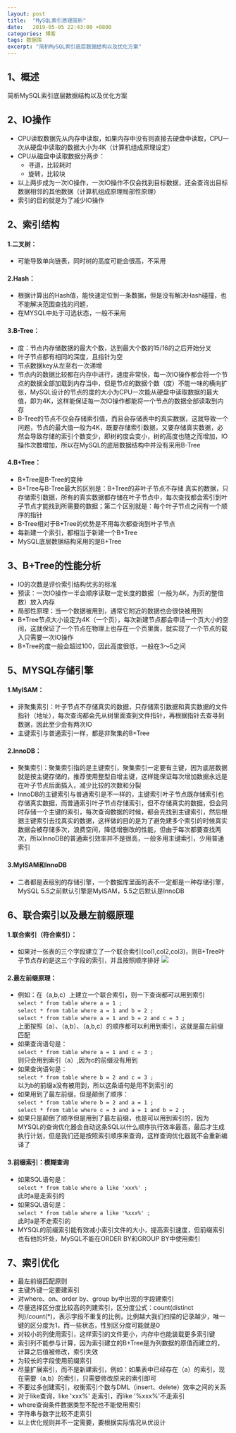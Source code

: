 ```yaml
---
layout: post
title:  "MySQL索引原理简析"
date:   2019-05-05 22:43:00 +0800
categories: 博客
tags: 数据库
excerpt: "简析MySQL索引底层数据结构以及优化方案"
---
```



## 1、概述  
简析MySQL索引底层数据结构以及优化方案

## 2、IO操作  
+ CPU读取数据先从内存中读取，如果内存中没有则直接去硬盘中读取，CPU一次从硬盘中读取的数据大小为4K（计算机组成原理设定）
+ CPU从磁盘中读取数据分两步：
   + 寻道，比较耗时
   + 旋转，比较块
+ 以上两步成为一次IO操作，一次IO操作不仅会找到目标数据，还会查询出目标数据相邻的其他数据（计算机组成原理局部性原理）
+ 索引的目的就是为了减少IO操作

## 2、索引结构

#### 1.二叉树：  
   + 可能导致单向链表，同时树的高度可能会很高，不采用

#### 2.Hash：  
   + 根据计算出的Hash值，能快速定位到一条数据，但是没有解决Hash碰撞，也不能解决范围查找的问题，
   + 在MYSQL中处于可选状态，一般不采用

#### 3.B-Tree：  
   + 度：节点内存储数据的最大个数，达到最大个数的15/16的之后开始分叉
   + 叶子节点都有相同的深度，且指针为空
   + 节点数据key从左至右一次递增
   + 节点内的数据比较都在内存中进行，速度非常快，每一次IO操作都会将一个节点的数据全部加载到内存当中，但是节点的数据个数（度）不能一味的横向扩张，MySQL设计的节点的度的大小为CPU一次能从硬盘中读取数据的最大值，即为4K，这样能保证每一次IO操作都能将一个节点的数据全部读取到内存
   + B-Tree的节点不仅会存储索引值，而且会存储表中的真实数据，这就导致一个问题，节点的最大值一般为4K，既要存储索引数据，又要存储真实数据，必然会导致存储的索引个数变少，即树的度会变小，树的高度也随之而增加，IO操作次数增加，所以在MySQL的底层数据结构中并没有采用B-Tree

#### 4.B+Tree：
   + B+Tree是B-Tree的变种
   + B+Tree与B-Tree最大的区别是：B+Tree的非叶子节点不存储 真实的数据，只存储索引数据，所有的真实数据都存储在叶子节点中，每次查找都会索引到叶子节点才能找到所需要的数据；第二个区别就是：每个叶子节点之间有一个顺序的指针
   + B-Tree相对于B+Tree的优势是不用每次都查询到叶子节点    
   + 每新建一个索引，都相当于新建一个B+Tree
   + MySQL底层数据结构采用的是B+Tree

## 3、B+Tree的性能分析
   + IO的次数是评价索引结构优劣的标准
   + 预读：一次IO操作一半会顺序读取一定长度的数据（一般为4K，为页的整倍数）放入内存
   + 局部性原理：当一个数据被用到，通常它附近的数据也会很快被用到
   + B+Tree节点大小设定为4K（一个页），每次新建节点都会申请一个页大小的空间，这就保证了一个节点在物理上也存在一个页里面，就实现了一个节点的载入只需要一次IO操作
   + B+Tree的度一般会超过100，因此高度很低，一般在3～5之间 

## 5、MYSQL存储引擎

#### 1.MyISAM：
   + 非聚集索引：叶子节点不存储真实的数据，只存储索引数据和真实数据的文件指针（地址），每次查询都会先从树里面查到文件指针，再根据指针去查寻到数据，因此至少会有两次IO
   + 主键索引与普通索引一样，都是非聚集的B+Tree  

#### 2.InnoDB：
   + 聚集索引：聚集索引指的是主键索引，聚集索引一定要有主键，因为底层数据就是按主键存储的，推荐使用整型自增主键，这样能保证每次增加数据永远是在叶子节点后面插入，减少比较的次数和分裂
   + InnoDB的主键索引与普通索引是不一样的，主键索引叶子节点既存储索引也存储真实数据，而普通索引叶子节点存储索引，但不存储真实的数据，但会同时存储一个主键的索引，每次查询数据的时候，都会先找到主键索引，然后根据主键索引去找真实的数据，这样做的目的是为了避免建多个索引的时候真实数据会被存储多次，浪费空间，降低增删改的性能，但由于每次都要查找两次，所以InnoDB的普通索引效率并不是很高，一般多用主键索引，少用普通索引

#### 3.MyISAM和InnoDB
   + 二者都是表级别的存储引擎，一个数据库里面的表不一定都是一种存储引擎，MySQL 5.5之前默认引擎是MyISAM，5.5之后默认是InnoDB 

## 6、联合索引以及最左前缀原理

#### 1.联合索引（符合索引）：
   + 如果对一张表的三个字段建立了一个联合索引(col1,col2,col3)，则B+Tree叶子节点存的是这三个字段的索引，并且按照顺序排好 
   ![]({{site.url}}/assets/20190505_01/0.png)

#### 2.最左前缀原理：
   + 例如：在（a,b,c）上建立一个联合索引，则一下查询都可以用到索引  
    `select * from table where a = 1 ;`    
    `select * from table where a = 1 and b = 2 ;`  
    `select * from table where a = 1 and b = 2 and c = 3 ;`  
    上面按照（a）、（a,b）、（a,b,c）的顺序都可以利用到索引，这就是最左前缀匹配
   + 如果查询语句是：  
    `select * from table where a = 1 and c = 3 ;`  
    则只会用到索引（a）,因为c的前缀没有用到
   + 如果查询语句是：  
    `select * from table where b = 2 and c = 3 ;`  
    以为b的前缀a没有被用到，所以这条语句是用不到索引的
   + 如果用到了最左前缀，但是颠倒了顺序：  
    `select * from table where b = 2 and a = 1 ;`  
    `select * from table where c = 3 and a = 1 and b = 2 ;` 
   + 如果只是颠倒了顺序但是用到了最左前缀，也是可以用到索引的，因为MYSQL的查询优化器会自动这条SQL以什么顺序执行效率最高，最后才生成执行计划，但是我们还是按照索引顺序来查询，这样查询优化器就不会重新编译了

#### 3.前缀索引：模糊查询  
   + 如果SQL语句是：   
   `select * from table where a like 'xxx%' ;`  
   此时a是走索引的
   + 如果SQL语句是：   
   `select * from table where a like '%xxx%' ;`  
   此时a是不走索引的
   + MYSQL的前缀索引能有效减小索引文件的大小，提高索引速度，但前缀索引也有他的坏处，MySQL不能在ORDER BY和GROUP BY中使用索引 

## 7、索引优化
+ 最左前缀匹配原则
+ 主键外键一定要建索引
+ 对where、on、order by、group by中出现的字段建索引
+ 尽量选择区分度比较高的列建索引，区分度公式：count(distinct 列)/count(*)，表示字段不重复的比例，比例越大我们扫描的记录越少，唯一键的区分度为1，而一些状态，性别区分度可能就是0
+ 对较小的列使用索引，这样索引的文件更小，内存中也能装载更多索引键
+ 索引列不能参与计算，因为索引建立的B+Tree是为列数据的原值而建立的，计算之后值被修改，索引失效
+ 为较长的字段使用前缀索引
+ 尽量扩展索引，而不是新建索引，例如：如果表中已经存在（a）的索引，现在需要（a,b）的索引，只需要修改原来的索引即可
+ 不要过多创建索引，权衡索引个数与DML（insert、delete）效率之间的关系
+ 对于like查询，like 'xxx%' 走索引，而like '%xxx%'不走索引
+ where查询条件数据类型不配也不能使用索引
+ 字符串与数字比较不走索引
+ 以上优化规则并不一定需要，要根据实际情况从优设计